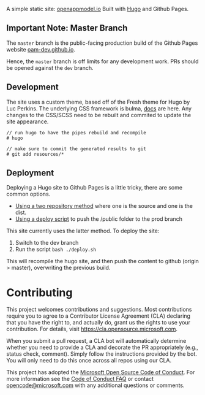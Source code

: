 A simple static site: [openappmodel.io](https://openappmodel.io/)
Built with [Hugo](https://gohugo.io) and Github Pages.

## Important Note: Master Branch 

The `master` branch is the public-facing production build of the Github Pages website [oam-dev.github.io](https://oam-dev.github.io/).

Hence, the `master` branch is off limits for any development work.
PRs should be opened against the `dev` branch.


## Development

The site uses a custom theme, based off of the Fresh theme for Hugo by Luc Perkins. The underlying CSS framework is bulma, [docs](https://bulma.io/documentation/) are here. Any changes to the CSS/SCSS need to be rebuilt and commited to update the site appearance.

```
// run hugo to have the pipes rebuild and recompile
# hugo

// make sure to commit the generated results to git
# git add resources/*
```


## Deployment 

Deploying a Hugo site to Github Pages is a little tricky, there are some common options.

* [Using a two repository method](https://github.com/whipperstacker/blog/blob/master/content/post/deploying-a-hugo-site-to-github-pages.md) where one is the source and one is the dist.
* [Using a deploy script](https://github.com/sglyon/hugo_gh_blog/blob/master/deploy.sh) to push the /public folder to the prod branch

This site currently uses the latter method. To deploy the site:

1. Switch to the dev branch
2. Run the script `bash ./deploy.sh` 

This will recompile the  hugo site, and then push the content to github (origin > master), overwriting the previous build. 


# Contributing

This project welcomes contributions and suggestions.  Most contributions require you to agree to a
Contributor License Agreement (CLA) declaring that you have the right to, and actually do, grant us
the rights to use your contribution. For details, visit https://cla.opensource.microsoft.com.

When you submit a pull request, a CLA bot will automatically determine whether you need to provide
a CLA and decorate the PR appropriately (e.g., status check, comment). Simply follow the instructions
provided by the bot. You will only need to do this once across all repos using our CLA.

This project has adopted the [Microsoft Open Source Code of Conduct](https://opensource.microsoft.com/codeofconduct/).
For more information see the [Code of Conduct FAQ](https://opensource.microsoft.com/codeofconduct/faq/) or
contact [opencode@microsoft.com](mailto:opencode@microsoft.com) with any additional questions or comments.

